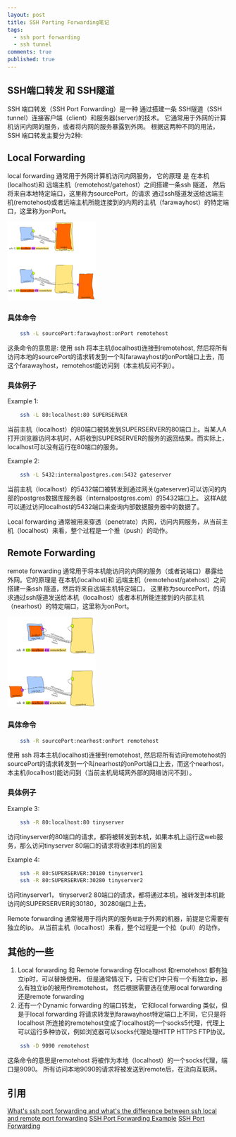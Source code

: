 ```yaml
---
layout: post
title: SSH Porting Forwarding笔记
tags:
  - ssh port forwarding
  - ssh tunnel
comments: true
published: true
---
```


## SSH端口转发 和 SSH隧道
SSH 端口转发（SSH Port Forwarding）是一种 通过搭建一条 SSH隧道（SSH tunnel）连接客户端（client）和服务器(server)的技术。
它通常用于外网的计算机访问内网的服务，或者将内网的服务暴露到外网。 根据这两种不同的用法，SSH 端口转发主要分为2种:

## Local Forwarding

local forwarding 通常用于外网计算机访问内网服务， 它的原理 是 在本机(localhost)和 远端主机（remotehost/gatehost）之间搭建一条ssh 隧道， 然后将来自本地特定端口，这里称为sourcePort，的请求 通过ssh隧道发送给远端主机(remotehost)或者远端主机所能连接到的内网的主机（farawayhost）的特定端口，这里称为onPort。

<img src="/img/2020-10-09-ssh-tunnel-forwarding/localforward.png" alt="drawing" width="200"/>


### 具体命令
```bash
    ssh -L sourcePort:farawayhost:onPort remotehost
```
这条命令的意思是: 使用 ssh 将本主机(localhost)连接到remotehost, 然后将所有访问本地的sourcePort的请求转发到一个叫farawayhost的onPort端口上去，而这个farawayhost，remotehost能访问到（本主机反问不到）。

### 具体例子
Example 1:
```bash
    ssh -L 80:localhost:80 SUPERSERVER
```
当前主机（localhost）的80端口被转发到SUPERSERVER的80端口上。当某人A打开浏览器访问本机时，A将收到SUPERSERVER的服务的返回结果。而实际上，localhost可以没有运行在80端口的服务。

Example 2:
```bash
    ssh -L 5432:internalpostgres.com:5432 gateserver
```
当前主机（localhost）的5432端口被转发到通过网关(gateserver)可以访问的内部的postgres数据库服务器（internalpostgres.com）的5432端口上。 这样A就可以通过访问localhost的5432端口来查询内部数据服务器中的数据了。


Local forwarding 通常被用来穿透（penetrate）内网，访问内网服务，从当前主机（localhost）来看，整个过程是一个推（push）的动作。

## Remote Forwarding
remote forwarding 通常用于将本机能访问的内网的服务（或者说端口）暴露给外网。它的原理是 在本机(localhost)和 远端主机（remotehost/gatehost）之间搭建一条ssh 隧道，然后将来自远端主机特定端口， 这里称为sourcePort，的请求通过ssh隧道发送给本机（localhost）或者本机所能连接到的内部主机（nearhost）的特定端口，这里称为onPort。

<img src="/img/2020-10-09-ssh-tunnel-forwarding/remoteforward.png" alt="drawing" width="200"/>

### 具体命令
```bash
    ssh -R sourcePort:nearhost:onPort remotehost
```
使用 ssh 将本主机(localhost)连接到remotehost, 然后将所有访问remotehost的sourcePort的请求转发到一个叫nearhost的onPort端口上去，而这个nearhost，本主机(localhost)能访问到（当前主机局域网外部的网络访问不到）。

### 具体例子
Example 3:
```bash
    ssh -R 80:localhost:80 tinyserver
```
访问tinyserver的80端口的请求，都将被转发到本机，如果本机上运行这web服务，那么访问tinyserver 80端口的请求将收到本机的回复

Example 4:
```bash
    ssh -R 80:SUPERSERVER:30180 tinyserver1
    ssh -R 80:SUPERSERVER:30280 tinyserver2
```
访问tinyserver1， tinyserver2 80端口的请求，都将通过本机，被转发到本机能访问的SUPERSERVER的30180，30280端口上去。

Remote forwarding 通常被用于将内网的服务`赋能`于外网的机器，前提是它需要有独立的ip。 从当前主机（localhost）来看，整个过程是一个拉（pull）的动作。

## 其他的一些
1. Local forwarding 和 Remote forwarding 在localhost 和remotehost 都有独立ip时，可以替换使用。 但是通常情况下，只有它们中只有一个有独立ip，那么有独立ip的被用作remotehost， 然后根据需要选在使用local forwarding 还是remote forwarding
2. 还有一个Dynamic forwarding 的端口转发， 它和local forwarding 类似，但是于local forwarding 将请求转发到farawayhost特定端口上不同，它只是将localhost 所连接的remotehost变成了localhost的一个socks5代理，代理上可以运行多种协议，例如浏览器可以socks代理处理HTTP HTTPS FTP协议。
```bash
    ssh -D 9090 remotehost 
```
这条命令的意思是remotehost 将被作为本地（localhost）的一个socks代理，端口是9090。 所有访问本地9090的请求将被发送到remote后，在流向互联网。

## 引用
[What's ssh port forwarding and what's the difference between ssh local and remote port forwarding](https://unix.stackexchange.com/questions/115897/whats-ssh-port-forwarding-and-whats-the-difference-between-ssh-local-and-remot)
[SSH Port Forwarding Example](https://www.ssh.com/ssh/tunneling/example)
[SSH Port Forwarding](https://zaiste.net/posts/ssh-port-forwarding/)